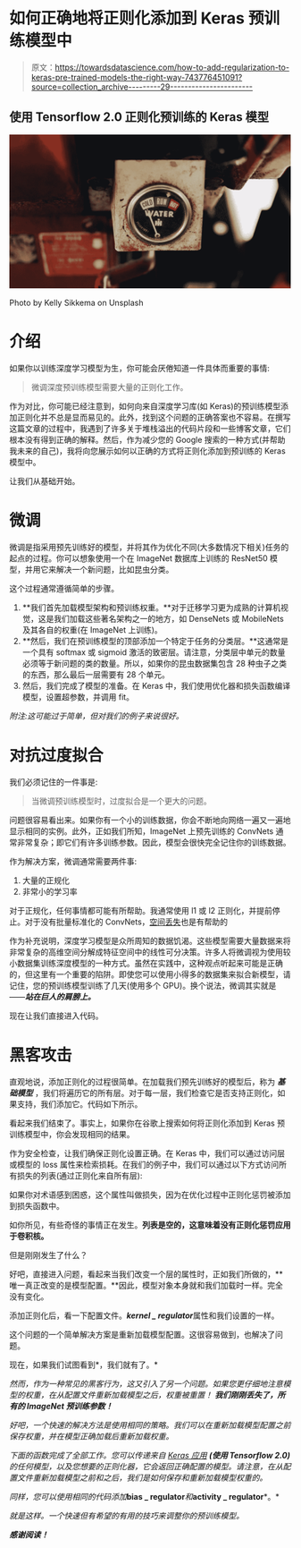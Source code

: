 # 如何正确地将正则化添加到 Keras 预训练模型中

> 原文：<https://towardsdatascience.com/how-to-add-regularization-to-keras-pre-trained-models-the-right-way-743776451091?source=collection_archive---------29----------------------->

## 使用 Tensorflow 2.0 正则化预训练的 Keras 模型

![](img/1706b223e9509d9d19121f6f2935fe8b.png)

Photo by Kelly Sikkema on Unsplash

# 介绍

如果你以训练深度学习模型为生，你可能会厌倦知道一件具体而重要的事情:

> 微调深度预训练模型需要大量的正则化工作。

作为对比，你可能已经注意到，如何向来自深度学习库(如 Keras)的预训练模型添加正则化并不总是显而易见的。此外，找到这个问题的正确答案也不容易。在撰写这篇文章的过程中，我遇到了许多关于堆栈溢出的代码片段和一些博客文章，它们根本没有得到正确的解释。然后，作为减少您的 Google 搜索的一种方式(并帮助我未来的自己)，我将向您展示如何以正确的方式将正则化添加到预训练的 Keras 模型中。

让我们从基础开始。

# 微调

微调是指采用预先训练好的模型，并将其作为优化不同(大多数情况下相关)任务的起点的过程。你可以想象使用一个在 ImageNet 数据库上训练的 ResNet50 模型，并用它来解决一个新问题，比如昆虫分类。

这个过程通常遵循简单的步骤。

1.  **我们首先加载模型架构和预训练权重。**对于迁移学习更为成熟的计算机视觉，这是我们加载这些著名架构之一的地方，如 DenseNets 或 MobileNets 及其各自的权重(在 ImageNet 上训练)。
2.  **然后，我们在预训练模型的顶部添加一个特定于任务的分类层。**这通常是一个具有 softmax 或 sigmoid 激活的致密层。请注意，分类层中单元的数量必须等于新问题的类的数量。所以，如果你的昆虫数据集包含 28 种虫子之类的东西，那么最后一层需要有 28 个单元。
3.  然后，我们完成了模型的准备。在 Keras 中，我们使用优化器和损失函数编译模型，设置超参数，并调用 fit。

*附注:这可能过于简单，但对我们的例子来说很好。*

# 对抗过度拟合

我们必须记住的一件事是:

> 当微调预训练模型时，过度拟合是一个更大的问题。

问题很容易看出来。如果你有一个小的训练数据，你会不断地向网络一遍又一遍地显示相同的实例。此外，正如我们所知，ImageNet 上预先训练的 ConvNets 通常非常复杂；即它们有许多训练参数。因此，模型会很快完全记住你的训练数据。

作为解决方案，微调通常需要两件事:

1.  大量的正规化
2.  非常小的学习率

对于正规化，任何事情都可能有所帮助。我通常使用 l1 或 l2 正则化，并提前停止。对于没有批量标准化的 ConvNets，[空间丢失](https://www.tensorflow.org/api_docs/python/tf/keras/layers/SpatialDropout2D)也是有帮助的

作为补充说明，深度学习模型是众所周知的数据饥渴。这些模型需要大量数据来将非常复杂的高维空间分解成特征空间中的线性可分决策。许多人将微调视为使用较小数据集训练深度模型的一种方式。虽然在实践中，这种观点听起来可能是正确的，但这里有一个重要的陷阱。即使您可以使用小得多的数据集来拟合新模型，请记住，您的预训练模型训练了几天(使用多个 GPU)。换个说法，微调其实就是——***站在巨人的肩膀上。***

现在让我们直接进入代码。

# 黑客攻击

直观地说，添加正则化的过程很简单。在加载我们预先训练好的模型后，称为 ***基础模型*** ，我们将遍历它的所有层。对于每一层，我们检查它是否支持正则化，如果支持，我们添加它。代码如下所示。

看起来我们结束了。事实上，如果你在谷歌上搜索如何将正则化添加到 Keras 预训练模型中，你会发现相同的结果。

作为安全检查，让我们确保正则化设置正确。在 Keras 中，我们可以通过访问层或模型的 loss 属性来检索损耗。在我们的例子中，我们可以通过以下方式访问所有损失的列表(通过正则化来自所有层):

如果你对术语感到困惑，这个属性叫做损失，因为在优化过程中正则化惩罚被添加到损失函数中。

如你所见，有些奇怪的事情正在发生。**列表是空的，这意味着没有正则化惩罚应用于卷积核。**

但是刚刚发生了什么？

好吧，直接进入问题，看起来当我们改变一个层的属性时，正如我们所做的，**唯一真正改变的是模型配置。**因此，模型对象本身就和我们加载时一样。完全没有变化。

添加正则化后，看一下配置文件。***kernel _ regulator***属性和我们设置的一样。

这个问题的一个简单解决方案是重新加载模型配置。这很容易做到，也解决了问题。

现在，如果我们试图看到*，我们就有了。*

*然而，作为一种常见的黑客行为，这又引入了另一个问题。如果您更仔细地注意模型的权重，在从配置文件重新加载模型之后，权重被重置！ ***我们刚刚丢失了，所有的 ImageNet 预训练参数！****

*好吧，一个快速的解决方法是使用相同的策略。我们可以在重新加载模型配置之前保存权重，并在模型正确加载后重新加载权重。*

*下面的函数完成了全部工作。您可以传递来自 [Keras 应用](https://keras.io/applications/) ***(使用 Tensorflow 2.0)*** 的任何模型，以及您想要的正则化器，它会返回正确配置的模型。请注意，在从配置文件重新加载模型之前和之后，我们是如何保存和重新加载模型权重的。*

*同样，您可以使用相同的代码添加***bias _ regulator***和***activity _ regulator***。*

*就是这样。一个快速但有希望的有用的技巧来调整你的预训练模型。*

***感谢阅读！***